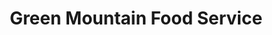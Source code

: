 ---
title: "Green Mountain Food Service"
url: /whitehall/green-mountain-food-service/
shop: Supermarkt
---